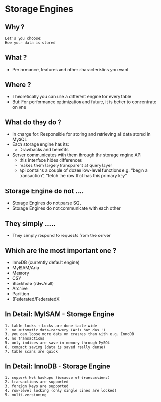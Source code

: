 # Storage Engines 

## Why ?

```
Let's you choose:
How your data is stored
```

## What ?

  * Performance, features and other characteristics you want

## Where ? 

  * Theoretically you can use a different engine for every table 
  * But: For performance optimization and future, it is better to concentrate on one 

## What do they do ?

  * In charge for: Responsible for storing and retrieving all data stored in MySQL
  * Each storage engine has its:
    * Drawbacks and benefits
  * Server communicates with them through the storage engine API 
    * this interface hides differences
    * makes them largely transparent at query layer
    * api contains a couple of dozen low-level functions e.g. “begin a transaction”, “fetch the row that has this primary key”

## Storage Engine do not ....

  * Storage Engines do not parse SQL
  * Storage Engines do not communicate with each other

## They simply .....

  * They simply respond to requests from the server

## Which are the most important one ?

  * InnoDB (currently default engine) 
  * MyISAM/Aria
  * Memory
  * CSV
  * Blackhole (/dev/null)
  * Archive
  * Partition
  * (Federated/FederatedX)

## In Detail: MyISAM - Storage Engine

```
1. table locks → Locks are done table-wide
2. no automatic data-recovery (Aria hat das !) 
3. you can loose more data on crashes than with e.g. InnoDB
4. no transactions
5. only indices are save in memory through MySQL
6. compact saving (data is saved really dense)
7. table scans are quick
```

## In Detail: InnoDB - Storage Engine

```
1. support hot backups (because of transactions)
2. transactions are supported
3. foreign keys are supported
4. row-level locking (only single lines are locked)
5. multi-versioning
```


